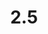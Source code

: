 ---
layout: default
title: 2.5
lang: fr
headline: |-
  Créer des postes prédoctoraux et postdoctoraux pour les étudiants autochtones de cycle supérieur ou une série de programmes de bourses spécialisées
why: |-
  Créer des postes prédoctoraux et postdoctoraux, et octroyer des bourses en vue d’aider les étudiants autochtones de cycle supérieur à terminer leurs études. Les étudiants autochtones de cycle supérieur seront ainsi bien positionnés pour se tailler une place dans le milieu universitaire.

  L’Université aurait avantage à ce que ces étudiants enseignent au moins un cours et présentent leurs recherches. Ils seraient jumelés à un superviseur ou mentor au sein de l’établissement en vue d’un soutien et d’un mentorat qui, en retour, contribueront au développement de relations durables.
when: |-
  Moyen à long terme
how: |-
  L’Université a le choix de plusieurs modèles pouvant être adoptés. En voici des exemples :
  - Dartmouth College offre la <a href="https://native-american.dartmouth.edu/research/charles-eastman-pre-doctoral-fellowship">bourse prédoctorale Charles Eastman</a>, l’Université du Michigan offre le <a href="https://rackham.umich.edu/funding/funding-types/rackham-predoctoral-fellowship-program/">programme de bourses prédoctorales Rackham</a>, l’Université de l’État du Michigan offre une <a href="http://aisp.msu.edu/students/funding/pre-doctoral-fellowship/">bourse prédoctorale en études amérindiennes et autochtones</a>, et l’Université Queens offre une <a href="https://www.queensu.ca/artsci/grad-studies-and-research/pre-doctoral-fellowships-for-indigenous-students">bourse prédoctorale pour les étudiants autochtones</a>.
cost: |-
  - En principe, chaque faculté devrait être en mesure d’appuyer financièrement au moins un postdoctorant.
  - Réaffecter une partie du financement existant pour le développement de la recherche afin de s’assurer que des fonds institutionnels sont disponibles pour soutenir de tels postdoctorants est une option.
  - Il est également possible de faire appel aux Relations extérieures pour trouver des donateurs potentiels en vue de la mise sur pied d’un tel programme.
  - Les facultés doivent s’engager à verser une allocation trimestrielle afin de s’assurer que ces étudiants postdoctoraux enseignent, au minimum, une classe pendant leur stage à l’Université d’Ottawa.	
who: |-
  Provost/vice-provost aux études supérieures et postdoctorales/vice-recteur associé, gestion des effectifs étudiants
---